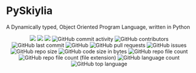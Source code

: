 # PySkiylia
A Dynamically typed, Object Oriented Program Language, written in Python

<p align="center">
  <img src="https://wakatime.com/badge/github/SK1Y101/PySkiylia.svg">
  <img src="https://img.shields.io/endpoint.svg?url=https://gh.mergify.io/badges/SK1Y101/PySkylia&style=plastic"
  <a href="https://codecov.io/gh/SK1Y101/PySkiylia">
    <img src="https://codecov.io/gh/SK1Y101/PySkiylia/branch/main/graph/badge.svg?token=DRJ67ZQA7M&style=plastic"/>
  </a>
  <img alt="GitHub commit activity" src="https://img.shields.io/github/commit-activity/m/SK1Y101/PySkiylia?style=plastic">
  <img alt="GitHub contributors" src="https://img.shields.io/github/contributors/SK1Y101/PySkiylia?style=plastic">
  <img alt="GitHub last commit" src="https://img.shields.io/github/last-commit/SK1Y101/PySkiylia?style=plastic">
  <img alt="GitHub" src="https://img.shields.io/github/license/SK1Y101/PySkiylia?style=plastic">
  <img alt="GitHub pull requests" src="https://img.shields.io/github/issues-pr/SK1Y101/PySkiylia?style=plastic">
  <img alt="GitHub issues" src="https://img.shields.io/github/issues/SK1Y101/PySkiylia?style=plastic">
  <img alt="GitHub repo size" src="https://img.shields.io/github/repo-size/SK1Y101/PySkiylia?style=plastic">
  <img alt="GitHub code size in bytes" src="https://img.shields.io/github/languages/code-size/SK1Y101/PySkiylia?style=plastic">
  <img alt="GitHub repo file count" src="https://img.shields.io/github/directory-file-count/SK1Y101/PySkiylia?style=plastic">
  <img alt="GitHub repo file count (file extension)" src="https://img.shields.io/github/directory-file-count/SK1Y101/PySkiylia?extension=.py&label=Python%20files&logo=python&logoColor=yellow&style=plastic">
  <img alt="GitHub language count" src="https://img.shields.io/github/languages/count/SK1Y101/PySkiylia?style=plastic">
  <img alt="GitHub top language" src="https://img.shields.io/github/languages/top/SK1Y101/PySkiylia?style=plastic">
</p>
